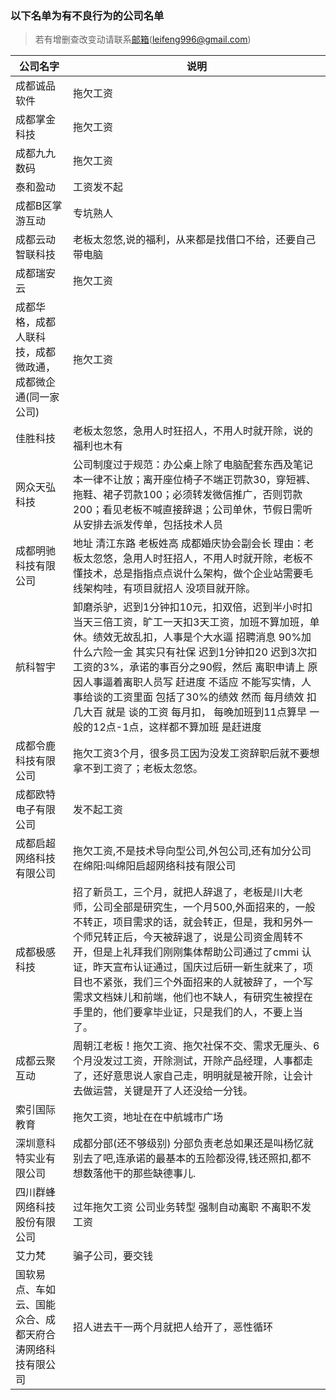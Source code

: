 ### 以下名单为有不良行为的公司名单

> 若有增删查改变动请联系<a href="mailto:leifeng996@gmail.com">邮箱</a>(leifeng996@gmail.com)



| 公司名字  |   说明  |
|--- | --- |
| 成都诚品软件 | 拖欠工资 |
| 成都掌金科技 | 拖欠工资 |
| 成都九九数码 | 拖欠工资 |
| 泰和盈动 |   工资发不起 |
| 成都B区掌游互动 |  专坑熟人 |
| 成都云动智联科技 |   老板太忽悠,说的福利，从来都是找借口不给，还要自己带电脑 |
| 成都瑞安云 |  拖欠工资 |
| 成都华格，成都人联科技，成都微政通，成都微企通(同一家公司) |  拖欠工资 |
| 佳胜科技 |    老板太忽悠，急用人时狂招人，不用人时就开除，说的福利也木有 |
| 网众天弘科技 | 公司制度过于规范：办公桌上除了电脑配套东西及笔记本一律不让放；离开座位椅子不端正罚款30，穿短裤、拖鞋、裙子罚款100；必须转发微信推广，否则罚款200；看见老板不喊直接辞退；公司单休，节假日需听从安排去派发传单，包括技术人员 |
| 成都明驰科技有限公司 |   地址 清江东路 老板姓高 成都婚庆协会副会长  理由：老板太忽悠，急用人时狂招人，不用人时就开除，老板不懂技术，总是指指点点说什么架构，做个企业站需要毛线架构哇，有项目就招人 没项目就开除。 |
| 航科智宇 |     卸磨杀驴，迟到1分钟扣10元，扣双倍，迟到半小时扣当天三倍工资，旷工一天扣3天工资，加班不算加班，单休。绩效无故乱扣，人事是个大水逼  招聘消息  90%加  什么六险一金  其实只有社保  迟到1分钟扣20  迟到3次扣工资的3%，承诺的事百分之90假，然后  离职申请上  原因人事逼着离职人员写  赶进度  不适应  不能写实情，人事给谈的工资里面  包括了30%的绩效  然而 每月绩效  扣几大百  就是 谈的工资  每月扣， 每晚加班到11点算早  一般的12点-1点，这样都不算加班  是赶进度 |
| 成都令鹿科技有限公司 | 拖欠工资3个月，很多员工因为没发工资辞职后就不要想拿不到工资了；老板太忽悠。 |
|   成都欧特电子有限公司 |发不起工资|
| 成都启超网络科技有限公司 |拖欠工资,不是技术导向型公司,外包公司,还有加分公司在绵阳:叫绵阳启超网络科技有限公司|
| 成都极感科技 |招了新员工，三个月，就把人辞退了，老板是川大老师，公司全部是研究生，一个月500,外面招来的，一般不转正，项目需求的话，就会转正，但是，我和另外一个师兄转正后，今天被辞退了，说是公司资金周转不开，但是上礼拜我们刚刚集体帮助公司通过了cmmi 认证，昨天宣布认证通过，国庆过后研一新生就来了，项目也不紧张，我们三个外面招来的人就被辞了，一个写需求文档妹儿和前端，他们也不缺人，有研究生被捏在手里的，他们要拿毕业证，只是我们的人，不要上当了。|
| 成都云聚互动 |周朝江老板！拖欠工资、拖欠社保不交、需求无厘头、6个月没发过工资，开除测试，开除产品经理，人事都走了，还好意思说人家自己走，明明就是被开除，让会计去做运营，关键是开了人还没给一分钱。|
| 索引国际教育 |拖欠工资，地址在在中航城市广场|
| 深圳意科特实业有限公司 |成都分部(还不够级别) 分部负责老总如果还是叫杨忆就别去了吧,连承诺的最基本的五险都没得,钱还照扣,都不想数落他干的那些缺德事儿.|
| 四川群蜂网络科技股份有限公司 |过年拖欠工资 公司业务转型 强制自动离职 不离职不发工资|
| 艾力梵 |骗子公司，要交钱|
| 国软易点、车如云、国能众合、成都天府合涛网络科技有限公司 |招人进去干一两个月就把人给开了，恶性循环|


